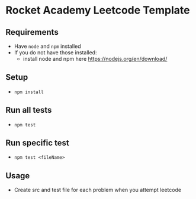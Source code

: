 
# Rocket Academy Leetcode Template

## Requirements
- Have `node` and `npm` installed
- If you do not have those installed:
    - install node and npm here https://nodejs.org/en/download/

## Setup
- `npm install`

## Run all tests
- `npm test`

## Run specific test
- `npm test <fileName>`

## Usage
- Create src and test file for each problem when you attempt leetcode

